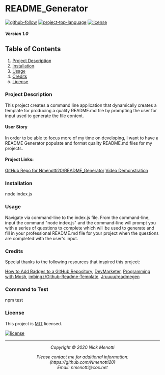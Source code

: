 # README_Generator  

[![github-follow](https://img.shields.io/github/followers/imbingz?label=Follow&logoColor=purple&style=social)](https://github.com/Nmenotti20)
[![project-top-language](https://img.shields.io/github/languages/top/imbingz/Github-Readme-Template?color=yellow)](https://github.com/Nmenotti20/README_Generator)
[![license](https://img.shields.io/badge/License-MIT-brightgreen.svg)](https://choosealicense.com/licenses/mit/)
  
##### Version 1.0
  
## Table of Contents

1. [Project Description](#Description)
2. [Installation](#Installation)
3. [Usage](#Usage)
4. [Credits](#Credits)
5. [License](#License)

### Project Description
  
This project creates a command line application that dynamically creates a template for producing a quality README.md file by prompting the user for input used to generate the file content.

#### User Story
  
In order to be able to focus more of my time on developing, I want to have a README Generator populate and format quality README.md files for my projects.

#### Project Links:

[GitHub Repo for Nmenotti20/README_Generator](https://github.com/Nmenotti20/README_Generator.git)
[Video Demonstration](https://)

### Installation
  
node index.js
### Usage

Navigate via command-line to the index.js file. From the command-line, input the command "node index.js" and the command-line will prompt you with a series of questions to complete which will be used to generate and fill in your professional README.md file for your project when the questions are completed with the user's input.

### Credits

Special thanks to the following resources that inspired this project:

[How to Add Badges to a GitHub Repository](https://medium.com/better-programming/add-badges-to-a-github-repository-716d2988dc6a), [DevMarketer](https://youtu.be/0WfDe51pUU0), [Programming with Mosh](https://youtu.be/PFmuCDHHpwk), [imbingz/Github-Readme-Template](https://github.com/imbingz/Github-Readme-Template), [Jruuuu/readmegen](https://github.com/Jruuuu/readmegen)

### Command to Test

npm test

### License

This project is [MIT](https://choosealicense.com/licenses/mit/) licensed.

[![license](https://img.shields.io/badge/License-MIT-brightgreen.svg)](https://choosealicense.com/licenses/mit/)

<hr>
<p align='center'><i>
Copyright © 2020 Nick Menotti<br> 

<p align='center'>
Please contact me for additional information:<br>
(https://github.com/Nmenotti20)<br>
Email: nmenotti@cox.net
</i></p>
